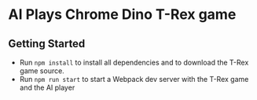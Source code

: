 # AI Plays Chrome Dino T-Rex game


## Getting Started
- Run `npm install` to install all dependencies and to download the T-Rex game source.
- Run `npm run start` to start a Webpack dev server with the T-Rex game and the AI player

